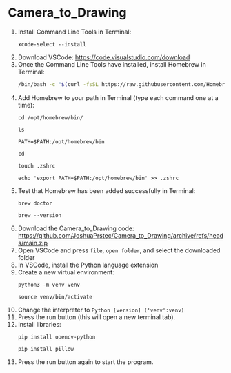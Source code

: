 # Camera_to_Drawing
1. Install Command Line Tools in Terminal:
   ```
   xcode-select --install
   ```
2. Download VSCode: https://code.visualstudio.com/download
3. Once the Command Line Tools have installed, install Homebrew in Terminal:
   ```bash
   /bin/bash -c "$(curl -fsSL https://raw.githubusercontent.com/Homebrew/install/HEAD/install.sh)"
   ```
4. Add Homebrew to your path in Terminal (type each command one at a time):
   ```
   cd /opt/homebrew/bin/

   ls

   PATH=$PATH:/opt/homebrew/bin

   cd

   touch .zshrc

   echo 'export PATH=$PATH:/opt/homebrew/bin' >> .zshrc
   ```
5. Test that Homebrew has been added successfully in Terminal:
   ```
   brew doctor
   ```
   ```
   brew --version
   ```
6. Download the Camera_to_Drawing code: https://github.com/JoshuaPrstec/Camera_to_Drawing/archive/refs/heads/main.zip
7. Open VSCode and press `file`, `open folder`, and select the downloaded folder
8. In VSCode, install the Python language extension
11. Create a new virtual environment:
    ```
    python3 -m venv venv
    ```
    ```
    source venv/bin/activate
    ```
12. Change the interpreter to `Python [version] ('venv':venv)`
13. Press the run button (this will open a new terminal tab).
14. Install libraries:
    ```
    pip install opencv-python
    ```
    ```
    pip install pillow
    ```
15. Press the run button again to start the program.
